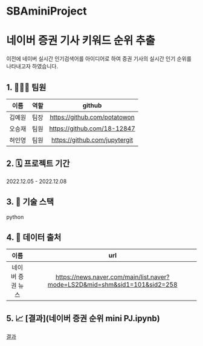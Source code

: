 # SBAminiProject

# 네이버 증권 기사 키워드 순위 추출
이전에 네이버 실시간 인기검색어를 아이디어로 하여 증권 기사의 실시간 인기 순위를 나타내고자 하였습니다.
## 1. 👨‍👧‍👧 팀원
|이름|역할|github|
|:---:|:---:|:---:|
|김예원|팀장|https://github.com/potatowon
|오승재|팀원|https://github.com/18-12847
|허인영|팀원|https://github.com/jupytergit

## 2. 🗓️ 프로젝트 기간
2022.12.05 - 2022.12.08 

## 3. 📁 기술 스택
python

## 4. 📑 데이터 출처
|이름|url|
|:---:|:---:|
|네이버 증권 뉴스|https://news.naver.com/main/list.naver?mode=LS2D&mid=shm&sid1=101&sid2=258|

## 5. 📈 [결과](네이버 증권 순위 mini PJ.ipynb)


[결과](https//www.naver.com)
